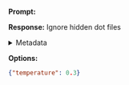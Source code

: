**Prompt:**



**Response:**
Ignore hidden dot files

<details><summary>Metadata</summary>

- Duration: 853 ms
- Datetime: 2023-11-02T14:08:14.758335
- Model: gpt-3.5-turbo-0613

</details>

**Options:**
```json
{"temperature": 0.3}
```

